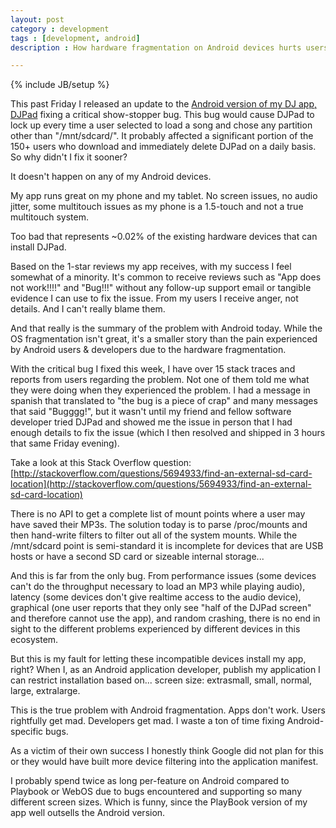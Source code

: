 ```yaml
---
layout: post
category : development
tags : [development, android]
description : How hardware fragmentation on Android devices hurts users and developers.

---
```

{% include JB/setup %}

This past Friday I released an update to the [Android version of my DJ app, DJPad](http://www.burnsmod.com) fixing a critical show-stopper bug.  This bug would cause DJPad to lock up every time a user selected to load a song and chose any partition other than "/mnt/sdcard/".  It probably affected a significant portion of the 150+ users who download and immediately delete DJPad on a daily basis.  So why didn't I fix it sooner?

It doesn't happen on any of my Android devices.

My app runs great on my phone and my tablet.  No screen issues, no audio jitter, some multitouch issues as my phone is a 1.5-touch and not a true multitouch system.

Too bad that represents ~0.02% of the existing hardware devices that can install DJPad.

Based on the 1-star reviews my app receives, with my success I feel somewhat of a minority.  It's common to receive reviews such as "App does not work!!!!" and "Bug!!!" without any follow-up support email or tangible evidence I can use to fix the issue.  From my users I receive anger, not details.  And I can't really blame them.

And that really is the summary of the problem with Android today.  While the OS fragmentation isn't great, it's a smaller story than the pain experienced by Android users & developers due to the hardware fragmentation.

With the critical bug I fixed this week, I have over 15 stack traces and reports from users regarding the problem.  Not one of them told me what they were doing when they experienced the problem.  I had a message in spanish that translated to "the bug is a piece of crap" and many messages that said "Bugggg!", but it wasn't until my friend and fellow software developer tried DJPad and showed me the issue in person that I had enough details to fix the issue (which I then resolved and shipped in 3 hours that same Friday evening).

Take a look at this Stack Overflow question: [http://stackoverflow.com/questions/5694933/find-an-external-sd-card-location](http://stackoverflow.com/questions/5694933/find-an-external-sd-card-location)

There is no API to get a complete list of mount points where a user may have saved their MP3s.  The solution today is to parse /proc/mounts and then hand-write filters to filter out all of the system mounts.  While the /mnt/sdcard point is semi-standard it is incomplete for devices that are USB hosts or have a second SD card or sizeable internal storage...

And this is far from the only bug.  From performance issues (some devices can't do the throughput necessary to load an MP3 while playing audio), latency (some devices don't give realtime access to the audio device), graphical (one user reports that they only see "half of the DJPad screen" and therefore cannot use the app), and random crashing, there is no end in sight to the different problems experienced by different devices in this ecosystem.

But this is my fault for letting these incompatible devices install my app, right?  When I, as an Android application developer, publish my application I can restrict installation based on... screen size: extrasmall, small, normal, large, extralarge.

This is the true problem with Android fragmentation.  Apps don't work.  Users rightfully get mad.  Developers get mad.  I waste a ton of time fixing Android-specific bugs.

As a victim of their own success I honestly think Google did not plan for this or they would have built more device filtering into the application manifest.

I probably spend twice as long per-feature on Android compared to Playbook or WebOS due to bugs encountered and supporting so many different screen sizes.  Which is funny, since the PlayBook version of my app well outsells the Android version.
